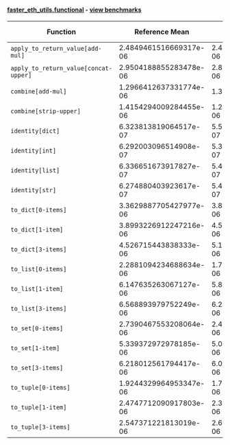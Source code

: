 #### [faster_eth_utils.functional](https://github.com/BobTheBuidler/faster-eth-utils/blob/master/faster_eth_utils/functional.py) - [view benchmarks](https://github.com/BobTheBuidler/faster-eth-utils/blob/master/benchmarks/test_functional_benchmarks.py)

| Function | Reference Mean | Faster Mean | % Change | Speedup (%) | x Faster | Faster |
|----------|---------------|-------------|----------|-------------|----------|--------|
| `apply_to_return_value[add-mul]` | 2.4849461516669317e-06 | 2.475765422140389e-06 | 0.37% | 0.37% | 1.00x | ✅ |
| `apply_to_return_value[concat-upper]` | 2.9504188855283478e-06 | 2.8159092609222234e-06 | 4.56% | 4.78% | 1.05x | ✅ |
| `combine[add-mul]` | 1.2966412637331774e-06 | 1.33005377166678e-06 | -2.58% | -2.51% | 0.97x | ❌ |
| `combine[strip-upper]` | 1.4154294009284455e-06 | 1.2634246771214564e-06 | 10.74% | 12.03% | 1.12x | ✅ |
| `identity[dict]` | 6.323813819064517e-07 | 5.526355943286046e-07 | 12.61% | 14.43% | 1.14x | ✅ |
| `identity[int]` | 6.292003096514908e-07 | 5.397220913195714e-07 | 14.22% | 16.58% | 1.17x | ✅ |
| `identity[list]` | 6.336651673917827e-07 | 5.461043555292795e-07 | 13.82% | 16.03% | 1.16x | ✅ |
| `identity[str]` | 6.274880403923617e-07 | 5.491956887770872e-07 | 12.48% | 14.26% | 1.14x | ✅ |
| `to_dict[0-items]` | 3.3629887705427977e-06 | 3.8133054370039854e-06 | -13.39% | -11.81% | 0.88x | ❌ |
| `to_dict[1-item]` | 3.8993226912247216e-06 | 4.5390772232446015e-06 | -16.41% | -14.09% | 0.86x | ❌ |
| `to_dict[3-items]` | 4.526715443838333e-06 | 5.162419276405672e-06 | -14.04% | -12.31% | 0.88x | ❌ |
| `to_list[0-items]` | 2.2881094234688634e-06 | 1.7782804465010318e-06 | 22.28% | 28.67% | 1.29x | ✅ |
| `to_list[1-item]` | 6.147635263067127e-06 | 5.843335794877565e-06 | 4.95% | 5.21% | 1.05x | ✅ |
| `to_list[3-items]` | 6.568893979752249e-06 | 6.252789217016125e-06 | 4.81% | 5.06% | 1.05x | ✅ |
| `to_set[0-items]` | 2.7390467553208064e-06 | 2.4254080511745047e-06 | 11.45% | 12.93% | 1.13x | ✅ |
| `to_set[1-item]` | 5.339372972978185e-06 | 5.091245283053337e-06 | 4.65% | 4.87% | 1.05x | ✅ |
| `to_set[3-items]` | 6.218012561794417e-06 | 6.0363808832219605e-06 | 2.92% | 3.01% | 1.03x | ✅ |
| `to_tuple[0-items]` | 1.9244329964953347e-06 | 1.7850730145636674e-06 | 7.24% | 7.81% | 1.08x | ✅ |
| `to_tuple[1-item]` | 2.4747712090917803e-06 | 2.3134040979642336e-06 | 6.52% | 6.98% | 1.07x | ✅ |
| `to_tuple[3-items]` | 2.547371221813019e-06 | 2.6185235400195477e-06 | -2.79% | -2.72% | 0.97x | ❌ |
